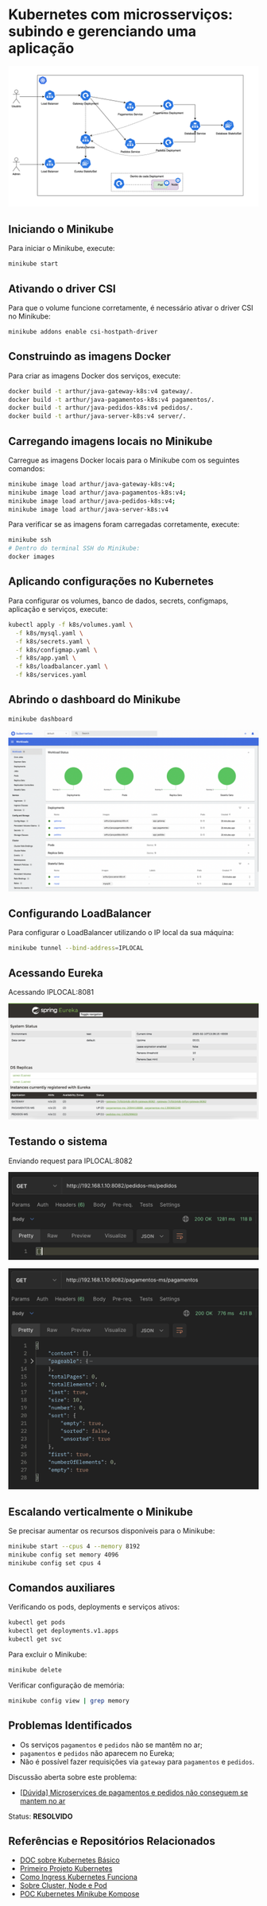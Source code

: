 # Kubernetes com microsserviços: subindo e gerenciando uma aplicação

![img](assets/arquitetura.png)

## Iniciando o Minikube
Para iniciar o Minikube, execute:
```sh
minikube start
```

## Ativando o driver CSI
Para que o volume funcione corretamente, é necessário ativar o driver CSI no Minikube:
```sh
minikube addons enable csi-hostpath-driver
```

## Construindo as imagens Docker
Para criar as imagens Docker dos serviços, execute:
```sh
docker build -t arthur/java-gateway-k8s:v4 gateway/.
docker build -t arthur/java-pagamentos-k8s:v4 pagamentos/.
docker build -t arthur/java-pedidos-k8s:v4 pedidos/.
docker build -t arthur/java-server-k8s:v4 server/.
```

## Carregando imagens locais no Minikube
Carregue as imagens Docker locais para o Minikube com os seguintes comandos:
```sh
minikube image load arthur/java-gateway-k8s:v4;
minikube image load arthur/java-pagamentos-k8s:v4;
minikube image load arthur/java-pedidos-k8s:v4;
minikube image load arthur/java-server-k8s:v4
```
Para verificar se as imagens foram carregadas corretamente, execute:
```sh
minikube ssh
# Dentro do terminal SSH do Minikube:
docker images
```

## Aplicando configurações no Kubernetes
Para configurar os volumes, banco de dados, secrets, configmaps, aplicação e serviços, execute:
```sh
kubectl apply -f k8s/volumes.yaml \
  -f k8s/mysql.yaml \
  -f k8s/secrets.yaml \
  -f k8s/configmap.yaml \
  -f k8s/app.yaml \
  -f k8s/loadbalancer.yaml \
  -f k8s/services.yaml
```

## Abrindo o dashboard do Minikube
```sh
minikube dashboard
```

![img](assets/dashboard.png)

## Configurando LoadBalancer
Para configurar o LoadBalancer utilizando o IP local da sua máquina:
```sh
minikube tunnel --bind-address=IPLOCAL
```

## Acessando Eureka
Acessando IPLOCAL:8081

![img](assets/eureka.png)

## Testando o sistema
Enviando request para IPLOCAL:8082

![img](assets/postman-pedidos.png)

![img](assets/postman-pagamentos.png)

## Escalando verticalmente o Minikube
Se precisar aumentar os recursos disponíveis para o Minikube:
```sh
minikube start --cpus 4 --memory 8192
minikube config set memory 4096
minikube config set cpus 4
```

## Comandos auxiliares
Verificando os pods, deployments e serviços ativos:
```sh
kubectl get pods
kubectl get deployments.v1.apps
kubectl get svc
```
Para excluir o Minikube:
```sh
minikube delete
```
Verificar configuração de memória:
```sh
minikube config view | grep memory
```

## Problemas Identificados
- Os serviços `pagamentos` e `pedidos` não se mantêm no ar;
- `pagamentos` e `pedidos` não aparecem no Eureka;
- Não é possível fazer requisições via `gateway` para `pagamentos` e `pedidos`.

Discussão aberta sobre este problema:
- [[Dúvida] Microservices de pagamentos e pedidos não conseguem se mantem no ar](https://cursos.alura.com.br/forum/topico-duvida-microservices-de-pagamentos-e-pedidos-nao-conseguem-se-mantem-no-ar-482113)

Status: **RESOLVIDO**

## Referências e Repositórios Relacionados
- [DOC sobre Kubernetes Básico](https://github.com/DeveloperArthur/infra-architect-cloud/blob/main/atividade%204/mais-sobre-kubernetes/kubernetes-basico.pdf)
- [Primeiro Projeto Kubernetes](https://github.com/DeveloperArthur/Kubernetes-First-Project/tree/main)
- [Como Ingress Kubernetes Funciona](https://github.com/DeveloperArthur/infra-architect-cloud/blob/main/atividade%204/mais-sobre-kubernetes/ingress.jpeg)
- [Sobre Cluster, Node e Pod](https://github.com/DeveloperArthur/infra-architect-cloud/blob/main/atividade%204/mais-sobre-kubernetes/sobre-cluster-node-pod.txt)
- [POC Kubernetes Minikube Kompose](https://github.com/DeveloperArthur/poc-kubernetes-minikube-kompose)